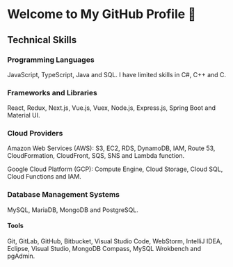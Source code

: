<h1 align="left">Welcome to My GitHub Profile 👋</h1>

<!--
**AbdullahHinnawi/AbdullahHinnawi** is a ✨ _special_ ✨ repository because its `README.md` (this file) appears on your GitHub profile.

Here are some ideas to get you started:

- 🔭 I’m currently working on ...
- 🌱 I’m currently learning ...
- 👯 I’m looking to collaborate on ...
- 🤔 I’m looking for help with ...
- 💬 Ask me about ...
- 📫 How to reach me: ...
- 😄 Pronouns: ...
- ⚡ Fun fact: ...
-->

## Technical Skills

### Programming Languages

JavaScript, TypeScript, Java and SQL. I have limited skills in C#, C++ and C.

### Frameworks and Libraries

React, Redux, Next.js, Vue.js, Vuex, Node.js, Express.js, Spring Boot and Material UI.

### Cloud Providers

Amazon Web Services (AWS): S3, EC2, RDS, DynamoDB, IAM, Route 53, CloudFormation, CloudFront, SQS, SNS and Lambda function.

Google Cloud Platform (GCP): Compute Engine, Cloud Storage, Cloud SQL, Cloud Functions and IAM.

### Database Management Systems

MySQL, MariaDB, MongoDB and PostgreSQL.

#### Tools

Git, GitLab, GitHub, Bitbucket, Visual Studio Code, WebStorm, IntelliJ IDEA, Eclipse, Visual Studio, MongoDB Compass, MySQL Wrokbench and pgAdmin.

<!-- https://devicon.dev/ -->

<!--
 <link rel="stylesheet" href="https://cdn.jsdelivr.net/gh/devicons/devicon@v2.15.1/devicon.min.css">

<img width="32" src="https://cdn.jsdelivr.net/gh/devicons/devicon/icons/javascript/javascript-original.svg" />
<img width="32" src="https://cdn.jsdelivr.net/gh/devicons/devicon/icons/typescript/typescript-original.svg" />
<img width="32" src="https://cdn.jsdelivr.net/gh/devicons/devicon/icons/java/java-original-wordmark.svg" />

I have limited skills in
<img width="32" src="https://cdn.jsdelivr.net/gh/devicons/devicon/icons/c/c-original.svg" />
<img width="32" src="https://cdn.jsdelivr.net/gh/devicons/devicon/icons/csharp/csharp-original.svg" />
<img width="32" src="https://cdn.jsdelivr.net/gh/devicons/devicon/icons/cplusplus/cplusplus-original.svg" />

#### Frameworks and Libraries
<img width="32" src="https://cdn.jsdelivr.net/gh/devicons/devicon/icons/react/react-original.svg" />
<img width="32" src="https://cdn.jsdelivr.net/gh/devicons/devicon/icons/redux/redux-original.svg" />
<img width="32" src="https://cdn.jsdelivr.net/gh/devicons/devicon/icons/materialui/materialui-original.svg" />
<img width="32" src="https://cdn.jsdelivr.net/gh/devicons/devicon/icons/nextjs/nextjs-line.svg" />
<img width="32" src="https://cdn.jsdelivr.net/gh/devicons/devicon/icons/vuejs/vuejs-original.svg" />
<img width="32" src="https://cdn.jsdelivr.net/gh/devicons/devicon/icons/nodejs/nodejs-original.svg" />
<i width="32px" height='32px' class="devicon-express-original"></i>
<img width="32" src="https://cdn.jsdelivr.net/gh/devicons/devicon/icons/spring/spring-original-wordmark.svg" />

-->
